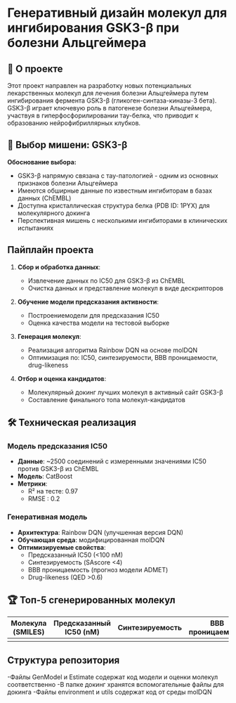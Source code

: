 # Генеративный дизайн молекул для ингибирования GSK3-β при болезни Альцгеймера

## 📌 О проекте
Этот проект направлен на разработку новых потенциальных лекарственных молекул для лечения болезни Альцгеймера путем ингибирования фермента GSK3-β (гликоген-синтаза-киназы-3 бета). GSK3-β играет ключевую роль в патогенезе болезни Альцгеймера, участвуя в гиперфосфорилировании тау-белка, что приводит к образованию нейрофибриллярных клубков.

## 🎯 Выбор мишени: GSK3-β
**Обоснование выбора:**
- GSK3-β напрямую связана с тау-патологией - одним из основных признаков болезни Альцгеймера
- Имеются обширные данные по известным ингибиторам в базах данных (ChEMBL)
- Доступна кристаллическая структура белка (PDB ID: 1PYX) для молекулярного докинга
- Перспективная мишень с несколькими ингибиторами в клинических испытаниях

## Пайплайн проекта
1. **Сбор и обработка данных**:
   - Извлечение данных по IC50 для GSK3-β из ChEMBL
   - Очистка данных и представление молекул в виде дескрипторов

2. **Обучение модели предсказания активности**:
   - Построениемодели для предсказания IC50
   - Оценка качества модели на тестовой выборке

3. **Генерация молекул**:
   - Реализация алгоритма Rainbow DQN на основе molDQN
   - Оптимизация по: IC50, синтезируемости, BBB проницаемости, drug-likeness

4. **Отбор и оценка кандидатов**:
   - Молекулярный докинг лучших молекул в активный сайт GSK3-β
   - Составление финального топа молекул-кандидатов

## 🛠️ Техническая реализация

### Модель предсказания IC50
- **Данные**: ~2500 соединений с измеренными значениями IC50 против GSK3-β из ChEMBL
- **Модель**: CatBoost
- **Метрики**:
  - R² на тесте: 0.97
  - RMSE : 0.2

### Генеративная модель
- **Архитектура**: Rainbow DQN (улучшенная версия DQN)
- **Обучающая среда**: модифицированная molDQN
- **Оптимизируемые свойства**:
  - Предсказанный IC50 (<100 nM)
  - Синтезируемость (SAscore <4)
  - BBB проницаемость (прогноз модели ADMET)
  - Drug-likeness (QED >0.6)

## 🏆 Топ-5 сгенерированных молекул

| Молекула (SMILES) | Предсказанный IC50 (nM) | Синтезируемость | BBB проницаемость | Docking Score |
|-------------------|-------------------------|-----------------|-------------------|--------------|
| | | | | |


## Структура репозитория

-Файлы GenModel и Estimate содержат код модели и оценки молекул соответственно
-В папке докинг хранятся вспомогательные файлы для докинга
-Файлы environment и utils содержат код от среды molDQN
